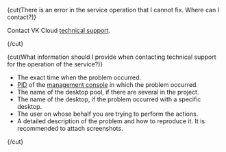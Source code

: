 {cut(There is an error in the service operation that I cannot fix. Where can I contact?)}

Contact VK Cloud [technical support](mailto:support@mcs.mail.ru).

{/cut}

{cut(What information should I provide when contacting technical support for the operation of the service?)}

- The exact time when the problem occurred.
- [PID](/en/tools-for-using-services/account/instructions/project-settings/manage#getting_project_id) of the [management console](https://msk.cloud.vk.com/app/en) in which the problem occurred.
- The name of the desktop pool, if there are several in the project.
- The name of the desktop, if the problem occurred with a specific desktop.
- The user on whose behalf you are trying to perform the actions.
- A detailed description of the problem and how to reproduce it. It is recommended to attach screenshots.

{/cut}

